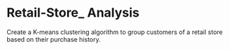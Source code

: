 # Retail-Store_ Analysis
Create a K-means clustering algorithm to group customers of a retail store based on their purchase history.
